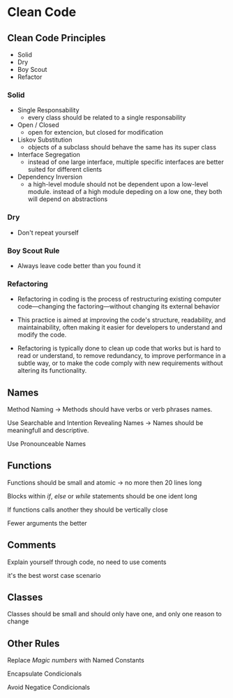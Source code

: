 # Clean Code

## Clean Code Principles
- Solid
- Dry
- Boy Scout
- Refactor

### Solid
- Single Responsability
    - every class should be related to a single responsability
- Open / Closed
    - open for extencion, but closed for modification
- Liskov Substitution 
    - objects of a subclass should behave the same has its super class
- Interface Segregation 
    - instead of one large interface, multiple specific interfaces are better suited for different clients
- Dependency Inversion 
    - a high-level module should not be dependent upon a low-level module. instead of a high module depeding on a low one, they both will depend on abstractions

### Dry
- Don't repeat yourself

### Boy Scout Rule
- Always leave code better than you found it 

### Refactoring
- Refactoring in coding is the process of restructuring existing computer code—changing the factoring—without changing its external behavior

- This practice is aimed at improving the code's structure, readability, and maintainability, often making it easier for developers to understand and modify the code. 

- Refactoring is typically done to clean up code that works but is hard to read or understand, to remove redundancy, to improve performance in a subtle way, or to make the code comply with new requirements without altering its functionality.

## Names
Method Naming -> Methods should have verbs or verb phrases names.

Use Searchable and Intention Revealing Names -> Names should be meaningfull and descriptive.

Use Pronounceable Names

## Functions
Functions should be small and atomic -> no more then 20 lines long

Blocks within *if*, *else* or *while* statements should be one ident long

If functions calls another they should be vertically close

Fewer arguments the better

## Comments
Explain yourself through code, no need to use coments

it's the best worst case scenario

## Classes
Classes should be small and should only have one, and only one reason to change

## Other Rules
Replace *Magic numbers* with Named Constants 

Encapsulate Condicionals 

Avoid Negatice Condicionals 
